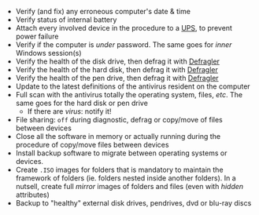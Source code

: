 * Verify (and fix) any erroneous computer's date & time
* Verify status of internal battery
* Attach every involved device in the procedure to a [UPS](https://en.wikipedia.org/wiki/Uninterruptible_power_supply), to prevent power failure
* Verify if the computer is _under_ password. The same goes for _inner_ Windows session(s)
* Verify the health of the disk drive, then defrag it with [Defragler](https://www.ccleaner.com/defraggler)
* Verify the health of the hard disk, then defrag it with [Defragler](https://www.ccleaner.com/defraggler)
* Verify the health of the pen drive, then defrag it with [Defragler](https://www.ccleaner.com/defraggler)
* Update to the latest definitions of the antivirus resident on the computer
* Full scan with the antivirus totally the operating system, files, _etc_. The same goes for the hard disk or pen drive
    - If there are _virus_: notify it!
* File sharing: `off` during diagnostic, defrag or copy/move of files between devices
* Close all the software in memory or actually running during the procedure of copy/move files between devices
* Install backup software to migrate between operating systems or devices. 
* Create `.ISO` images for folders that is mandatory to maintain the framework of folders (ie. folders nested inside another folders). In a nutsell, create full _mirror_ images of folders and files (even with _hidden_ attributes)
* Backup to "healthy" external disk drives, pendrives, dvd or blu-ray discs